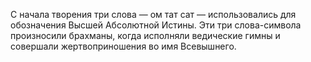 С начала творения три слова — ом тат сат — использовались для обозначения Высшей Абсолютной Истины. Эти три слова-символа произносили брахманы, когда исполняли ведические гимны и совершали жертвоприношения во имя Всевышнего.